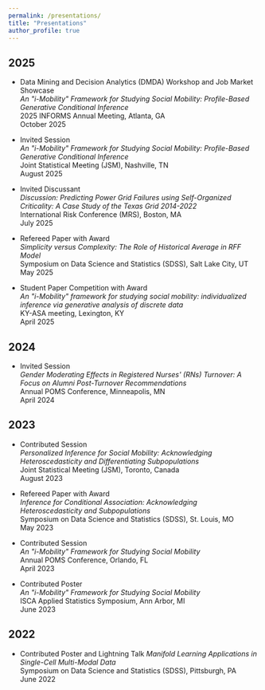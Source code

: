 ```yaml
---
permalink: /presentations/
title: "Presentations"
author_profile: true
---
```


## 2025

- Data Mining and Decision Analytics (DMDA) Workshop and Job Market Showcase  
*An "i-Mobility" Framework for Studying Social Mobility: Profile-Based Generative Conditional Inference*  
2025 INFORMS Annual Meeting, Atlanta, GA  
October 2025 

- Invited Session  
*An "i-Mobility" Framework for Studying Social Mobility: Profile-Based Generative Conditional Inference*  
Joint Statistical Meeting (JSM), Nashville, TN  
August 2025 

- Invited Discussant  
*Discussion: Predicting Power Grid Failures using Self-Organized Criticality: A Case Study of the Texas Grid 2014-2022*  
International Risk Conference (MRS), Boston, MA  
July 2025

- Refereed Paper with Award  
*Simplicity versus Complexity: The Role of Historical Average in RFF Model*  
Symposium on Data Science and Statistics (SDSS), Salt Lake City, UT  
May 2025

- Student Paper Competition with Award  
*An "i-Mobility" framework for studying social mobility: individualized inference via generative analysis of discrete data*  
KY-ASA meeting, Lexington, KY  
April 2025

## 2024

- Invited Session  
*Gender Moderating Effects in Registered Nurses' (RNs) Turnover: A Focus on Alumni Post-Turnover Recommendations*  
Annual POMS Conference, Minneapolis, MN  
April 2024

## 2023

- Contributed Session  
*Personalized Inference for Social Mobility: Acknowledging Heteroscedasticity and Differentiating Subpopulations*  
Joint Statistical Meeting (JSM), Toronto, Canada  
August 2023

- Refereed Paper with Award  
*Inference for Conditional Association: Acknowledging Heteroscedasticity and Subpopulations*  
Symposium on Data Science and Statistics (SDSS), St. Louis, MO  
May 2023

- Contributed Session  
*An "i-Mobility" Framework for Studying Social Mobility*  
Annual POMS Conference, Orlando, FL  
April 2023

- Contributed Poster  
*An "i-Mobility" Framework for Studying Social Mobility*  
ISCA Applied Statistics Symposium, Ann Arbor, MI  
June 2023 

## 2022

- Contributed Poster and Lightning Talk 
*Manifold Learning Applications in Single-Cell Multi-Modal Data*  
Symposium on Data Science and Statistics (SDSS), Pittsburgh, PA  
June 2022
